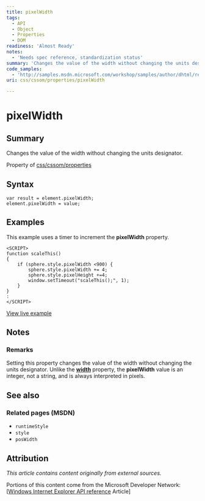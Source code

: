 ```yaml
---
title: pixelWidth
tags:
  - API
  - Object
  - Properties
  - DOM
readiness: 'Almost Ready'
notes:
  - 'Needs spec reference, standardization status'
summary: 'Changes the value of the width without changing the units designator.'
code_samples:
  - 'http://samples.msdn.microsoft.com/workshop/samples/author/dhtml/refs/pixelWidth.htm'
uri: css/cssom/properties/pixelWidth

---
```

# pixelWidth

## Summary

Changes the value of the width without changing the units designator.

<span data-meta="applies_to" data-type="key">Property of <span data-type="value">[css/cssom/properties](/css/cssom/properties)</span></span>

## Syntax

``` {.js}
var result = element.pixelWidth;
element.pixelWidth = value;
```

## Examples

This example uses a timer to increment the **pixelWidth** property.

``` {.js}
<SCRIPT>
function scaleThis()
{
    if (sphere.style.pixelWidth <900) {
        sphere.style.pixelWidth += 4;
        sphere.style.pixelHeight +=4;
        window.setTimeout("scaleThis();", 1);
    }
}
:
</SCRIPT>
```

[View live example](http://samples.msdn.microsoft.com/workshop/samples/author/dhtml/refs/pixelWidth.htm)

## Notes

### Remarks

Setting this property changes the value of the width without changing the units designator. Unlike the [**width**](/css/properties/width) property, the **pixelWidth** value is an integer, not a string, and is always interpreted in pixels.

## See also

### Related pages (MSDN)

-   `runtimeStyle`
-   `style`
-   `posWidth`

## Attribution

*This article contains content originally from external sources.*

Portions of this content come from the Microsoft Developer Network: [[Windows Internet Explorer API reference](http://msdn.microsoft.com/en-us/library/ie/hh828809%28v=vs.85%29.aspx) Article]

